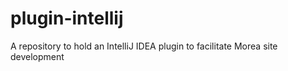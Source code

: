 # plugin-intellij
A repository to hold an IntelliJ IDEA plugin to facilitate Morea site development
